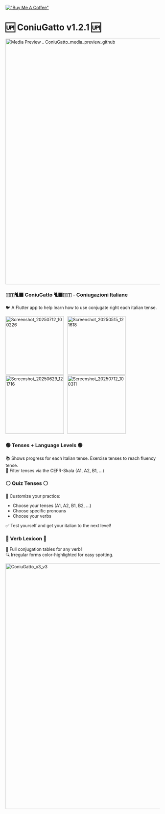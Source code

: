 
[!["Buy Me A Coffee"](https://www.buymeacoffee.com/assets/img/custom_images/orange_img.png)](https://buymeacoffee.com/nicolaskargruber)

# 🆙 ConiuGatto v1.2.1 🆙

<img width="800" alt="Media Preview _ ConiuGatto_media_preview_github" src="https://github.com/user-attachments/assets/167485ee-8661-4de2-a96f-27925cef9f94" />


### 🇮🇹🐈‍⬛ ConiuGatto 🐈‍⬛🇮🇹 - Coniugazioni Italiane
🐦 A Flutter app to help learn how to use conjugate right each italian tense.

<img width="190" alt="Screenshot_20250712_100226" src="https://github.com/user-attachments/assets/2bcb3697-d5c5-44a1-910d-b882033f3384" /> &nbsp;
<img width="190" alt="Screenshot_20250515_121618" src="https://github.com/user-attachments/assets/e6fa1f9c-962a-464d-9fdb-fb123846cdf2" /> &nbsp;
<img width="190" alt="Screenshot_20250629_121716" src="https://github.com/user-attachments/assets/2aabf467-0fcb-45bb-b379-2d5059a0fdc0" /> &nbsp;
<img width="190" alt="Screenshot_20250712_100311" src="https://github.com/user-attachments/assets/7101bafe-50d1-451b-8904-a905ea088922" />



### 🟢 Tenses + Language Levels 🟢
📚 Shows progress for each Italian tense. Exercise tenses to reach fluency tense. <br />
📂 Filter tenses via the CEFR-Skala (A1, A2, B1, ...)


### ⚪️ Quiz Tenses ⚪️
🔧 Customize your practice: 
- Choose your tenses (A1, A2, B1, B2, ...)
- Choose specific pronouns
- Choose your verbs

✅ Test yourself and get your italian to the next level!

### 🔴 Verb Lexicon 🔴
📖 Full conjugation tables for any verb! <br />
🔍 Irregular forms color-highlighted for easy spotting.

<img width="800" alt="ConiuGatto_x3_v3" src="https://github.com/user-attachments/assets/91f46646-9b40-4ab8-80be-722d08930fd0" />
